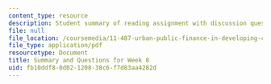 ```yaml
---
content_type: resource
description: Student summary of reading assignment with discussion questions.
file: null
file_location: /coursemedia/11-487-urban-public-finance-in-developing-countries-fall-2004/fb10ddf80d02120838c6f7d83aa4282d_sess1617summary.pdf
file_type: application/pdf
resourcetype: Document
title: Summary and Questions for Week 8
uid: fb10ddf8-0d02-1208-38c6-f7d83aa4282d
---
```

